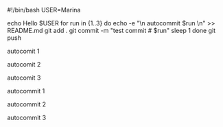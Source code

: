 #!/bin/bash
USER=Marina

echo Hello $USER
for run in {1..3}
do
echo -e "\n autocommit $run \n" >> README.md
git add .
git commit -m "test commit # $run"
sleep 1
done
git push


 autocomit 1 


 autocomit 2 


 autocomit 3 


 autocommit 1 


 autocommit 2 


 autocommit 3 

